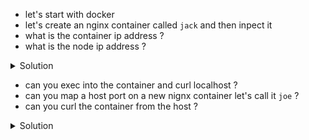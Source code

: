 
* let's start with docker 
* let's create an nginx container called `jack` and then inpect it
* what is the container ip address ?
* what is the node ip address ?

<details>
  <summary>Solution</summary>
  <p>
    <pre>
      <code>
      docker run --name=jack -d nginx 
    </code>
    <code>
      docker inspect jack | grep IPAddress
    </code>
    <code>
      kubectl get nodes -owide
    </code>
      </pre>
    </p>
</details>

* can you exec into the container and curl localhost ?
* can you map a host port on a new nignx container let's call it `joe` ?
* can you curl the container from the host ?


<details>
  <summary>Solution</summary>
  <p>
    <pre>
      <code>
      docker exec -it jack sh
      curl localhost
    </code>
    <code>
      docker run -d -p 8080:80 --name=joe nginx
    </code>
    <code>
      curl localhost:8080
    </code>
      </pre>
    </p>
</details>
